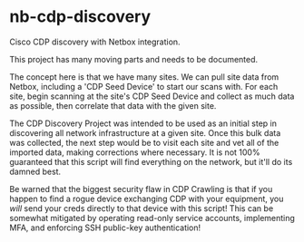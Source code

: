 # nb-cdp-discovery
Cisco CDP discovery with Netbox integration. 

This project has many moving parts and needs to be documented.

The concept here is that we have many sites. We can pull site data from Netbox, including a 'CDP Seed Device' to start our scans with. For each site, begin scanning at the site's CDP Seed Device and collect as much data as possible, then correlate that data with the given site. 

The CDP Discovery Project was intended to be used as an initial step in discovering all network infrastructure at a given site. Once this bulk data was collected, the next step would be to visit each site and vet all of the imported data, making corrections where necessary. It is not 100% guaranteed that this script will find everything on the network, but it'll do its damned best. 

Be warned that the biggest security flaw in CDP Crawling is that if you happen to find a rogue device exchanging CDP with your equipment, you *will* send your creds directly to that device with this script! This can be somewhat mitigated by operating read-only service accounts, implementing MFA, and enforcing SSH public-key authentication! 
